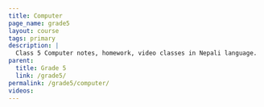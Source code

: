 ```yaml
---
title: Computer
page_name: grade5
layout: course
tags: primary
description: |
  Class 5 Computer notes, homework, video classes in Nepali language.
parent:
  title: Grade 5
  link: /grade5/
permalink: /grade5/computer/
videos:
---
```

